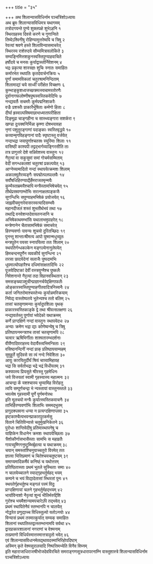 +++
title = "३५"

+++
अथ शिलान्यासविधिर्नाम पञ्चत्रिंशोऽध्यायः  
अथ ब्रूमः शिलान्यासविधिमत्र यथागमम्  
तत्रोदगयन्ते पुण्ये शुक्लपक्षे शुभेऽहनि १  
स्थिरग्रहस्य दिवसे करणे च गुणान्विते  
तिष्येऽश्विनीषु रोहिण्यामुत्तरेष्वपि च त्रिषु २  
रेवत्यां श्रवणे हस्ते शिलाविन्यासमाचरेत्  
स्थिरस्य राशेरुदये सौम्यमित्रावलोकिते ३  
सम्यङ्निमित्तशकुनस्वस्तिपुण्याहवाचिते  
हर्षोदये च मनसः कुर्याद्वास्तोर्निवेशनम् ४  
भद्रः प्रकृत्या शास्त्रज्ञः शुचिः स्नातः समाहितः  
कर्मारभेत स्थपतिः कृतदेवार्चनक्रियः ५  
पूर्णां समामविकलां चतुरश्रामनिन्दिताम्  
शिलामाद्यां चये साध्वीं परीक्षेत विचक्षणः ६  
कुम्भाङ्कुशध्वजच्छत्रमत्स्यचामरतोरणैः  
दूर्वानागफलोष्णीषपुष्पस्वस्तिकवेदिभिः ७  
नन्द्यावर्तैः सचमरैः कूर्मपद्मनिशाकरैः  
वज्रैः प्रशस्तैः प्राकारैर्भूषिताः कर्मणो हिताः ८  
दीर्घा ह्रस्वाल्पविषमाछाभाध्मातापरीक्षिता  
दिङ्मूढा चाङ्गहीना च सास्थ्यङ्गारा सशर्करा ९  
खण्डा दुःपक्वनिर्भिन्ना कृष्णा दोषभयावहा  
नृणां पशुतुरङ्गाणां पदाङ्काः स्वस्तिवृद्धये १०  
कव्यान्मृगविहङ्गानां पादैः स्पृष्टास्तु वर्जयेत्  
नन्दाभद्रा जयापूर्णाश्चतस्रः स्युरिमाः शिलाः ११  
वासिष्ठी काश्यपी तद्वद्भार्गव्याङ्गिरसीति ताः  
तत्र प्रागुत्तरे देशे सन्निवेशस्य वास्तुनः १२  
नैरृत्यां वा सकुसुमां समां गोचर्मसम्मिताम्  
वेदीं सगन्धकलशां चतुरश्रां प्रकल्पयेत् १३  
आग्नेय्यामादितो नन्दां स्थापयेत्क्रमशः शिलाम्  
अकालमूलैरव्यङ्गैः सपद्मोत्पलपल्लवैः १४  
सर्वौषधिहिरण्याद्यैर्हेमराजतमृन्मयैः  
कुम्भैस्ताम्रमयैश्चापि मन्त्रैस्तामभिषेचयेत् १५  
तीर्थप्रस्रवणाम्भोभिः सरत्नाक्षतपङ्कजैः  
सुगन्धिभिः सपुण्याहमभिषेकं प्रयोजयेत् १६  
जाह्नवीयमुनारेवासरस्वत्यादिसम्भवैः  
महानदीजलं शस्तं शुभतीर्थभवं तथा १७  
तथाद्रि वनवेशन्तदेवायतनजानि च  
अभिषेकाथमम्भांसि यथालाभमुपाहरेत् १८  
मन्त्रेणानेन चैतासामभिषेकं समाचरेत्  
हिरण्यवर्णाः पावन्यः शुचयो दुरितच्छिदः १९  
पुनन्तु शान्ताःश्रीमत्य आपो युष्मान्मधुच्युतः  
मन्त्रपूतेन पयसा स्नापयित्वा ततः शिलाम् २०  
स्थपतिर्गन्धकल्केन मङ्गल्येनानुलेपयेत्  
हिमचन्दनपूर्णेन व्यवकीर्य सुगन्धिना २१  
तरसा छादयेदेनां सलाजैः पुष्पदामभिः  
धूपमाल्योपहारैश्च दधिमांसाक्षतादिभिः २२  
पूजयेदिष्टकां देवीं वस्त्रयुग्मैश्च पुष्कलैः  
निवेशनान्ते नैरृत्यां तदा विप्रानवस्थितान् २३  
समसङ्ख्याञ्शुचीन्प्राज्ञानर्चयेद्दक्षिणाफलैः  
ओङ्कारस्वस्तिपुण्याहगीतवादित्रनिस्वनैः २४  
कर्ता जनितरोमाश्चस्तेभ्यः कुर्यान्नमस्क्रियाम्  
निवेद्य वास्तोष्पतये भूतेभ्यश्च ततो बलिम् २५  
तासां चतसृणामन्याः कुर्यादुपशिलाः पृथक्  
प्राकारस्वस्तिकाङ्के द्वे तथा श्रीवत्सलक्षणा २६  
नन्द्यावर्तस्तु पूर्णायां भवेदेको यथाक्रमम्  
कर्णे प्राग्दक्षिणे नन्दां वास्तुनः स्थापयेदधः २७  
अन्याः क्रमेण भद्रा द्याः कोणेष्वन्येषु च त्रिषु  
प्रतिष्ठापनमन्त्राश्च तासां चतसृणामपि २८  
चत्वार ऋषिभिर्गीताः शाश्वतारम्भदर्शनाः  
वीर्येणादिवराहस्य वेदार्यैस्त्वभिमन्त्रिताः २९  
वसिष्ठनन्दिनीं नन्दां प्राक् प्रतिष्ठापयाम्यहम्  
सुमुहूर्ते सुदिवसे सा त्वं नन्दे निवेशिता ३०  
आयुः कारयितुर्दीर्घं श्रियं चाग्र्यामिहावह  
भद्रा सि सर्वतोभद्रा भद्रे भद्रं विधीयतम् ३१  
कश्यपस्य प्रियसुते श्रीरस्तु गृहमेधिनः  
जये विजयतां स्वामी गृहस्यास्य महात्मनः ३२  
आचन्द्रा र्कं यशश्चास्य भूम्यामिह विरोहतु  
त्वयि सम्पूर्णचन्द्रा भे न्यस्तायां वास्तुनस्तले ३३  
भवत्येष गृहस्वामी पूर्णे पूर्णमनोरथः  
इति मूलचयो मन्त्रैः कुर्यात्स्वस्तिकवाचनैः ३४  
ताभिर्हिरण्यवर्णाभिः शिलाभिः सममद्भुतम्  
प्रागुदक्प्लवना धन्या न प्रत्यग्दक्षिणाप्लवा ३५  
इष्टकाश्चैत्यभवनप्राकारपुरकर्मसु  
विताने चितिविन्यासे चतुर्मुखनिकेतने ३६  
पुरोधाः शान्तिवेदीषु प्रतिमास्थापनेषु च  
याज्ञिकेन विधानेन क्रमशः स्थापयेच्छिलाः ३७  
त्रैशोकौर्णासभासैस्ताः सामभिः स महाव्रतैः  
गायत्र्युष्णिगनुष्टुब्भिर्बृहत्या च यथाक्रमम् ३८  
चयान् समस्तांश्चिनुयाच्चतुरो विरमेत् ततः  
ज्ञात्वा भित्तिप्रमाणं च चितेश्चयचतुष्टयम् ३९  
समाप्यमादिकर्मैवं कनिष्ठं च यथोत्तरम्  
प्रतिष्ठितास्ताः प्रथमं भूतले सुस्थिताः समाः ४०  
न चालयेच्चालने स्याद्गृहभर्तुर्महद् भयम्  
कम्पने च भयं विद्यादेतासां स्थिरतां पुनः ४१  
स्थपतेर्गृहभर्तुश्च मङ्गलं परमं विदुः  
प्राग्दक्षिणायां चलने गृहभर्तुर्महद्भयम् ४२  
भार्याविनाशो नैरृत्यां शून्यं भीतिर्मरुद्दिशि  
गुरोश्च भयमैशान्यामपचारेऽपि तद्भवेत् ४३  
प्रथमं स्थापितेनैवं स्तम्भानपि न चालयेत्  
नोद्धरेत प्रणुद्याच्च विधिस्तुल्यो यतोऽनयोः ४४  
विन्यासं प्रथमं तस्मात्कुर्यात् सम्यक् समाहितः  
शिलानां स्थपतिस्तद्वत्स्तम्भानामपि सर्वथा ४५  
द्वारप्राकारशालानां नगराणां च वेश्मनाम्  
तत्प्रमाणो विधिर्यस्मात्तस्मात्तत्रादृतो भवेत् ४६  
एवं शिलान्यासविधानमेतद्यथावदस्माभिरिहोपदिष्टम्  
अस्मिन् कृते वेश्मसुरालयादि निष्पत्तिमभ्येति विनैव विघ्नम्  
इति महाराजाधिराजश्रीभोजदेवविरचिते समराङ्गणसूत्रधारापरनाम्नि
वास्तुशास्त्रे शिलान्यासविधिर्नाम
पञ्चत्रिंशोऽध्यायः  
   
